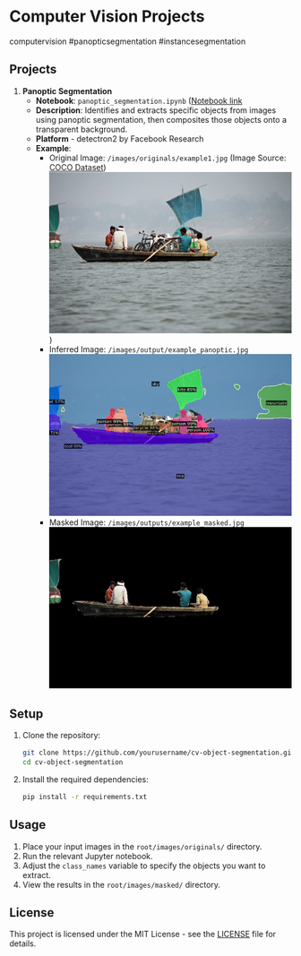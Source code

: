 # Computer Vision Projects

computervision #panopticsegmentation #instancesegmentation

## Projects

1. **Panoptic Segmentation**
   - **Notebook**: `panoptic_segmentation.ipynb` ([Notebook link](panoptic_segmentation.ipynb)
   - **Description**: Identifies and extracts specific objects from images using panoptic segmentation, then composites those objects onto a transparent background.
   - **Platform** - detectron2 by Facebook Research
   - **Example**:
     - Original Image: `/images/originals/example1.jpg` (Image Source: [COCO Dataset](https://farm8.staticflickr.com/7019/6743930825_20b705cc5c_z.jpg))
       ![Original](https://github.com/vxsharma-14/computer-vision-projects/blob/main/images/originals/example1.jpg))
     - Inferred Image: `/images/output/example_panoptic.jpg`
       ![Inferred Image](https://github.com/vxsharma-14/computer-vision-projects/blob/main/images/outputs/example_panoptic.jpg)
     - Masked Image: `/images/outputs/example_masked.jpg`
       ![Masked Image with Transparent bg](https://github.com/vxsharma-14/computer-vision-projects/blob/main/images/outputs/example_masked.jpg)
  
## Setup

1. Clone the repository:
   ```bash
   git clone https://github.com/yourusername/cv-object-segmentation.git
   cd cv-object-segmentation

2. Install the required dependencies:
   ```bash
   pip install -r requirements.txt

## Usage

1. Place your input images in the `root/images/originals/` directory.
2. Run the relevant Jupyter notebook.
3. Adjust the `class_names` variable to specify the objects you want to extract.
4. View the results in the `root/images/masked/` directory.

## License

This project is licensed under the MIT License - see the [LICENSE](license.md) file for details.
